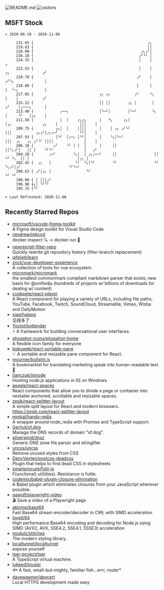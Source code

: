 ![README.md](https://github.com/Gerhut/Gerhut/workflows/README.md/badge.svg)
![visitors](https://visitors.vercel.app/Gerhut/Gerhut?token=8cf69d1f6813d272ef062726b6070c9be4ff72038cfe5a7ded7384a8da65d866)

## MSFT Stock

```
> 2020-06-18 - 2020-11-06

     231.65 ┤                                                    ╭╮                                              
     229.83 ┤                                                    ││                                              
     228.00 ┤                                                 ╭╮╭╯│                                              
     226.18 ┤                                                ╭╯╰╯ │                                              
     224.35 ┤                                                │    │                                            ╭ 
     222.53 ┤                                                │    │                          ╭╮               ╭╯ 
     220.70 ┤                                               ╭╯    │                         ╭╯╰╮              │  
     218.88 ┤                                               │     │                         │  ╰─╮            │  
     217.05 ┤                              ╭╮ ╭╮           ╭╯     ╰╮                        │    │           ╭╯  
     215.22 ┤                              ││ ││        ╭╮ │       │                       ╭╯    │╭───╮      │   
     213.40 ┤            ╭──╮              │╰─╯│        │╰─╯       ╰╮                      │     ╰╯   │╭╮    │   
     211.58 ┤            │  │    ╭╮╭╮      │   ╰╮     ╭╮│           │╭╮              ╭╮    │          │││    │   
     209.75 ┤          ╭╮│  │    ││││      │    │ ╭╮ ╭╯╰╯           │││           ╭╮╭╯│╭╮╭─╯          ╰╯│    │   
     207.93 ┤          │╰╯  │╭─╮ │╰╯│      │    ╰╮│╰─╯              │││  ╭╮   ╭╮ ╭╯╰╯ ││││              │    │   
     206.10 ┤         ╭╯    ╰╯ │ │  │      │     ││                 ││╰╮╭╯│   ││ │    ╰╯╰╯              │   ╭╯   
     204.28 ┤       ╭─╯        ╰╮│  │ ╭╮╭──╯     ││                 ││ ╰╯ ╰╮  ││ │                      │╭╮ │    
     202.45 ┤  ╭╮   │           ╰╯  ╰╮│╰╯        ╰╯                 ╰╯     ╰╮╭╯│╭╯                      ╰╯╰─╯    
     200.63 ┤ ╭╯│╭╮ │                ╰╯                                     ╰╯ ╰╯                                
     198.80 ┤ │ │││╭╯                                                                                            
     196.98 ┼╮│ ╰╯╰╯                                                                                             
     195.15 ┤╰╯                                                                                                  

> Last Refreshed: 2020-11-06
```

## Recently Starred Repos

- [microsoft/vscode-figma-toolkit](https://github.com/microsoft/vscode-figma-toolkit)  
   A Figma design toolkit for Visual Studio Code
- [nexdrew/rekcod](https://github.com/nexdrew/rekcod)  
  docker inspect :mag: → docker run :runner:
- [newren/git-filter-repo](https://github.com/newren/git-filter-repo)  
  Quickly rewrite git repository history (filter-branch replacement)
- [qifeigit/learn](https://github.com/qifeigit/learn)  
- [znck/vue-developer-experience](https://github.com/znck/vue-developer-experience)  
  A collection of tools for vue ecosystem.
- [micromark/micromark](https://github.com/micromark/micromark)  
  the smallest commonmark compliant markdown parser that exists; new basis for @unifiedjs (hundreds of projects w/ billions of downloads for dealing w/ content)
- [cookpete/react-player](https://github.com/cookpete/react-player)  
  A React component for playing a variety of URLs, including file paths, YouTube, Facebook, Twitch, SoundCloud, Streamable, Vimeo, Wistia and DailyMotion
- [xiaq/halang](https://github.com/xiaq/halang)  
  见得多了
- [Yoctol/bottender](https://github.com/Yoctol/bottender)  
  ⚡️ A framework for building conversational user interfaces.
- [phosphor-icons/phosphor-home](https://github.com/phosphor-icons/phosphor-home)  
  A flexible icon family for everyone
- [bokuweb/react-sortable-pane](https://github.com/bokuweb/react-sortable-pane)  
  :sparkles: A sortable and resizable pane component for React.
- [mourner/bullshit.js](https://github.com/mourner/bullshit.js)  
  A bookmarklet for translating marketing speak into human-readable text. :poop:
- [tjanczuk/iisnode](https://github.com/tjanczuk/iisnode)  
  Hosting node.js applications in IIS on Windows
- [aeagle/react-spaces](https://github.com/aeagle/react-spaces)  
  React components that allow you to divide a page or container into nestable anchored, scrollable and resizable spaces.
- [zesik/react-splitter-layout](https://github.com/zesik/react-splitter-layout)  
  A simple split layout for React and modern browsers. https://zesik.com/react-splitter-layout
- [mmkal/handy-redis](https://github.com/mmkal/handy-redis)  
  A wrapper around node_redis with Promise and TypeScript support.
- [Gerhut/of.dog](https://github.com/Gerhut/of.dog)  
  Manage the DNS records of domain "of.dog".
- [silverwind/dnsz](https://github.com/silverwind/dnsz)  
  Generic DNS zone file parser and stringifier
- [uncss/uncss](https://github.com/uncss/uncss)  
  Remove unused styles from CSS
- [DenyVeyten/postcss-deadcss](https://github.com/DenyVeyten/postcss-deadcss)  
  Plugin that helps to find dead CSS in stylesheets
- [smartprocure/futil-js](https://github.com/smartprocure/futil-js)  
  F(unctional) util(ities). Resistance is futile.
- [codemix/babel-plugin-closure-elimination](https://github.com/codemix/babel-plugin-closure-elimination)  
  A Babel plugin which eliminates closures from your JavaScript wherever possible.
- [qawolf/playwright-video](https://github.com/qawolf/playwright-video)  
  🎬 Save a video of a Playwright page
- [aklomp/base64](https://github.com/aklomp/base64)  
  Fast Base64 stream encoder/decoder in C99, with SIMD acceleration
- [lovell/64](https://github.com/lovell/64)  
  High performance Base64 encoding and decoding for Node.js using SIMD (AVX2, AVX, SSE4.2, SSE4.1, SSSE3) acceleration
- [modulz/stitches](https://github.com/modulz/stitches)  
  The modern styling library.
- [localtunnel/localtunnel](https://github.com/localtunnel/localtunnel)  
  expose yourself
- [tser-project/tser](https://github.com/tser-project/tser)  
  A TypeScript virtual machine.
- [lukeed/trouter](https://github.com/lukeed/trouter)  
  :fish: A fast, small-but-mighty, familiar fish...errr, router*
- [davewasmer/devcert](https://github.com/davewasmer/devcert)  
  Local HTTPS development made easy
